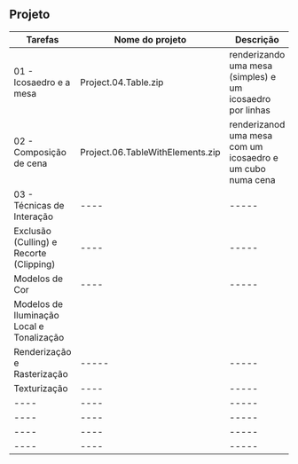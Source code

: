## Projeto

| Tarefas | Nome do projeto | Descrição | Status|
| ---- | ---- | -----| -----| 
| 01 - Icosaedro e a mesa   | Project.04.Table.zip | renderizando uma mesa (simples) e um icosaedro por linhas | Entregue | 
| 02 - Composição de cena   | Project.06.TableWithElements.zip | renderizanod uma mesa com um icosaedro e um cubo numa cena| 
| 03 - Técnicas de Interação | ---- | -----| -----| 
| Exclusão (Culling) e Recorte (Clipping) | ---- | -----| -----| 
| Modelos de Cor | ---- | -----| -----| 
| Modelos de Iluminação Local e Tonalização
| Renderização e Rasterização| -----| -----| 
| Texturização | ---- | -----| -----| 
| ---- | ---- | -----| -----| 
| ---- | ---- | -----| -----| 
| ---- | ---- | -----| -----| 
| ---- | ---- | -----| -----| 
